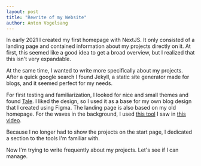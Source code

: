 ```yaml
---
layout: post
title: "Rewrite of my Website"
author: Anton Vogelsang
---
```


In early 2021 I created my first homepage with NextJS.
It only consisted of a landing page and contained information about
my projects directly on it. At first, this seemed like a good idea
to get a broad overview, but I realized that this isn't very expandable.

At the same time, I wanted to write more specifically about my projects.
After a quick google search I found Jekyll, a static site generator made for blogs,
and it seemed perfect for my needs.

For first testing and familiarization, I looked for nice and small themes and found
[Tale](https://github.com/chesterhow/tale/).
I liked the design, so I used it as a base for my own blog design that I created using Figma.
The landing page is also based on my old homepage. For the waves in the background, I used
[this tool](https://www.shapedivider.app/) I saw in
[this video](https://www.youtube.com/watch?v=lPJVi797Uy0).

Because I no longer had to show the projects on the start page, I dedicated a section to the tools
I'm familiar with.

Now I'm trying to write frequently about my projects.
Let's see if I can manage.
